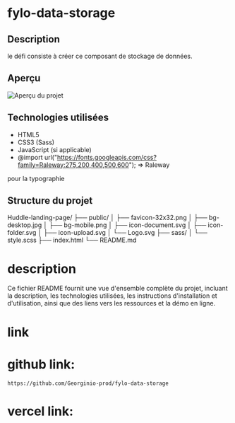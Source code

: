 # fylo-data-storage

## Description

le défi consiste à créer ce composant de stockage de données.

## Aperçu

![Aperçu du projet](./public/preview.png)

## Technologies utilisées

- HTML5
- CSS3 (Sass)
- JavaScript (si applicable)
- @import url("https://fonts.googleapis.com/css?family=Raleway:275,200,400,500,600"); => Raleway

pour la typographie

## Structure du projet

Huddle-landing-page/
├── public/
│ ├── favicon-32x32.png
│ ├── bg-desktop.jpg
│ ├── bg-mobile.png
│ ├── icon-document.svg
│ ├── icon-folder.svg
│ ├── icon-upload.svg
│ └── Logo.svg
├── sass/
│ └── style.scss
├── index.html
└── README.md

# description

Ce fichier README fournit une vue d'ensemble complète du projet, incluant la description, les technologies utilisées, les instructions d'installation et d'utilisation, ainsi que des liens vers les ressources et la démo en ligne.

# link

# github link:

`https://github.com/Georginio-prod/fylo-data-storage`

# vercel link:
